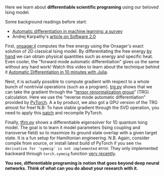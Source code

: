 Here we learn about **differentiable scientific programing** using our beloved Ising model. 

Some background readings before start:

- [Automatic differentiation in machine learning: a survey](https://arxiv.org/abs/1502.05767)
- Andrej Karpathy's [article on Software 2.0](https://medium.com/@karpathy/software-2-0-a64152b37c35)

First, [onsager.jl](https://github.com/wangleiphy/DL4CSRC/blob/master/2-ising/onsager.jl) computes the free energy using the Onsager's exact solution of 2D classical Ising model. By differentiating the free energy [by hand](https://github.com/wangleiphy/DL4CSRC/blob/master/assets/Excerpt_Moore_Mertens.png) we can obtain physical quantities such as energy and specific heat. Even cooler, the "forward mode automatic differentiation" gives us the same without any hard work! Watch this video to learn about the technique behind it [Automatic Differentiation in 10 minutes with Julia](https://www.youtube.com/watch?v=vAp6nUMrKYg). 

Next, it is actually possible to compute gradient with respect to a whole bunch of nontrivial operations (such as a program).  [trg.py](https://github.com/wangleiphy/DL4CSRC/blob/master/2-ising/trg.py) shows that we can take the gradient through the “[tensor renormalization group](https://arxiv.org/abs/cond-mat/0611687)” (TRG) calculation. Here we use the “reverse mode automatic differentiation” provided by [PyTorch](https://pytorch.org/). A a by product, we also got a GPU version of the TRG almost for free! N.B: To have stable gradient through the SVD operation, you need to apply this  [patch](https://github.com/wangleiphy/DL4CSRC/blob/master/2-ising/svd_backward.patch) and recompile PyTorch. 

Finally, [tfim.py](https://github.com/wangleiphy/DL4CSRC/blob/master/2-ising/tfim.py) shows a differentiable eigensolver for 1D quantum Ising model. The goal is to learn it model parameters (Ising coupling and transverse field) so to maximize its ground state overlap with a given target state. It is a fun setup for Hamiltonian engineering. N.B. Again, consider compile from source, or install latest build of PyTorch if you see `the derivative for 'symeig' is not implemented` error. They only implemented backward through `torch.symeig` function [very recently](https://github.com/pytorch/pytorch/pull/8586).   

**You see, differentiable programing is notion that goes beyond deep neural networks. Think of what can you do about your research with it.**


